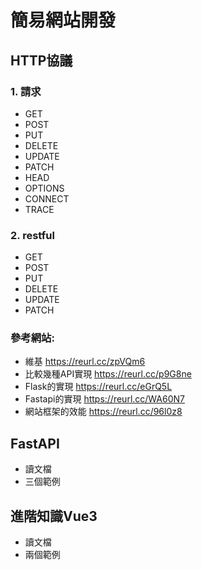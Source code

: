 # 簡易網站開發
## HTTP協議
### 1. 請求
   * GET
   * POST
   * PUT
   * DELETE
   * UPDATE
   * PATCH
   * HEAD
   * OPTIONS
   * CONNECT
   * TRACE
### 2. restful
   * GET
   * POST
   * PUT
   * DELETE
   * UPDATE
   * PATCH

### 參考網站:
* 維基 https://reurl.cc/zpVQm6
* 比較幾種API實現 https://reurl.cc/p9G8ne
* Flask的實現 https://reurl.cc/eGrQ5L
* Fastapi的實現 https://reurl.cc/WA60N7
* 網站框架的效能 https://reurl.cc/96l0z8

## FastAPI
* 讀文檔
* 三個範例
## 進階知識Vue3
* 讀文檔
* 兩個範例

